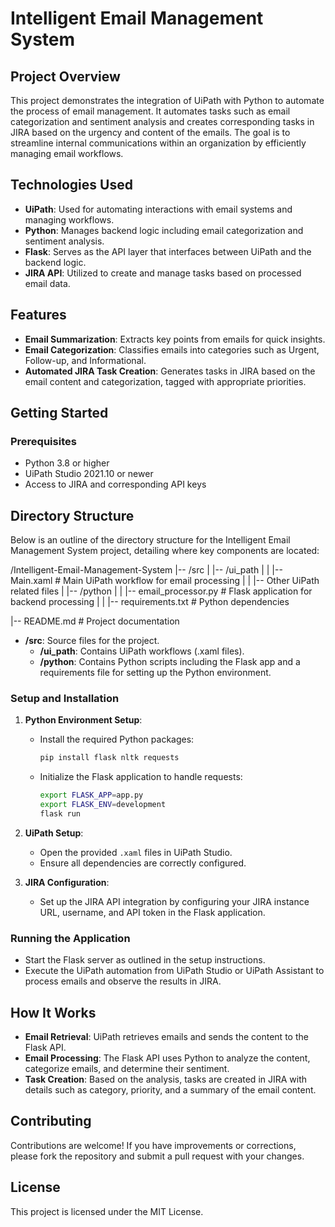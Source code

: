 # Intelligent Email Management System

## Project Overview
This project demonstrates the integration of UiPath with Python to automate the process of email management. It automates tasks such as email categorization and sentiment analysis and creates corresponding tasks in JIRA based on the urgency and content of the emails. The goal is to streamline internal communications within an organization by efficiently managing email workflows.

## Technologies Used
- **UiPath**: Used for automating interactions with email systems and managing workflows.
- **Python**: Manages backend logic including email categorization and sentiment analysis.
- **Flask**: Serves as the API layer that interfaces between UiPath and the backend logic.
- **JIRA API**: Utilized to create and manage tasks based on processed email data.

## Features
- **Email Summarization**: Extracts key points from emails for quick insights.
- **Email Categorization**: Classifies emails into categories such as Urgent, Follow-up, and Informational.
- **Automated JIRA Task Creation**: Generates tasks in JIRA based on the email content and categorization, tagged with appropriate priorities.

## Getting Started

### Prerequisites
- Python 3.8 or higher
- UiPath Studio 2021.10 or newer
- Access to JIRA and corresponding API keys

## Directory Structure

Below is an outline of the directory structure for the Intelligent Email Management System project, detailing where key components are located:

/Intelligent-Email-Management-System
|-- /src
| |-- /ui_path
| | |-- Main.xaml # Main UiPath workflow for email processing
| | |-- Other UiPath related files
| |-- /python
| | |-- email_processor.py # Flask application for backend processing
| | |-- requirements.txt # Python dependencies

|-- README.md # Project documentation

- **/src**: Source files for the project.
  - **/ui_path**: Contains UiPath workflows (.xaml files).
  - **/python**: Contains Python scripts including the Flask app and a requirements file for setting up the Python environment.


### Setup and Installation
1. **Python Environment Setup**:
   - Install the required Python packages:
     ```bash
     pip install flask nltk requests
     ```
   - Initialize the Flask application to handle requests:
     ```bash
     export FLASK_APP=app.py
     export FLASK_ENV=development
     flask run
     ```

2. **UiPath Setup**:
   - Open the provided `.xaml` files in UiPath Studio.
   - Ensure all dependencies are correctly configured.

3. **JIRA Configuration**:
   - Set up the JIRA API integration by configuring your JIRA instance URL, username, and API token in the Flask application.

### Running the Application
- Start the Flask server as outlined in the setup instructions.
- Execute the UiPath automation from UiPath Studio or UiPath Assistant to process emails and observe the results in JIRA.

## How It Works
- **Email Retrieval**: UiPath retrieves emails and sends the content to the Flask API.
- **Email Processing**: The Flask API uses Python to analyze the content, categorize emails, and determine their sentiment.
- **Task Creation**: Based on the analysis, tasks are created in JIRA with details such as category, priority, and a summary of the email content.

## Contributing
Contributions are welcome! If you have improvements or corrections, please fork the repository and submit a pull request with your changes.

## License
This project is licensed under the MIT License.
